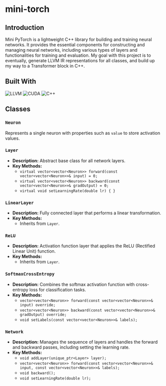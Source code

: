 # mini-torch

## Introduction

Mini PyTorch is a lightweight C++ library for building and training neural networks. It provides the essential components for constructing and managing neural networks, including various types of layers and functionalities for training and evaluation.
My goal with this project is to eventually, generate LLVM IR representations for all classes, and build up my way to a Transformer block in C++.

## Built With
![LLVM](https://img.shields.io/badge/LLVM-%23000000.svg?style=for-the-badge&logo=llvm&logoColor=white)
![CUDA](https://img.shields.io/badge/cuda-000000.svg?style=for-the-badge&logo=nVIDIA&logoColor=green)
![C++](https://img.shields.io/badge/c++-%2300599C.svg?style=for-the-badge&logo=c%2B%2B&logoColor=white)

## Classes

### `Neuron`

Represents a single neuron with properties such as `value` to store activation values.

### `Layer`

- **Description:** Abstract base class for all network layers.
- **Key Methods:**
  - `virtual vector<vector<Neuron>> forward(const vector<vector<Neuron>>& input) = 0;`
  - `virtual vector<vector<Neuron>> backward(const vector<vector<Neuron>>& gradOutput) = 0;`
  - `virtual void setLearningRate(double lr) { }`

### `LinearLayer`

- **Description:** Fully connected layer that performs a linear transformation.
- **Key Methods:**
  - Inherits from `Layer`.

### `ReLU`

- **Description:** Activation function layer that applies the ReLU (Rectified Linear Unit) function.
- **Key Methods:**
  - Inherits from `Layer`.

### `SoftmaxCrossEntropy`

- **Description:** Combines the softmax activation function with cross-entropy loss for classification tasks.
- **Key Methods:**
  - `vector<vector<Neuron>> forward(const vector<vector<Neuron>>& input) override;`
  - `vector<vector<Neuron>> backward(const vector<vector<Neuron>>& gradOutput) override;`
  - `void setLabels(const vector<vector<Neuron>>& labels);`

### `Network`

- **Description:** Manages the sequence of layers and handles the forward and backward passes, including setting the learning rate.
- **Key Methods:**
  - `void addLayer(unique_ptr<Layer> layer);`
  - `vector<vector<Neuron>> forward(const vector<vector<Neuron>>& input, const vector<vector<Neuron>>& labels);`
  - `void backward();`
  - `void setLearningRate(double lr);`
